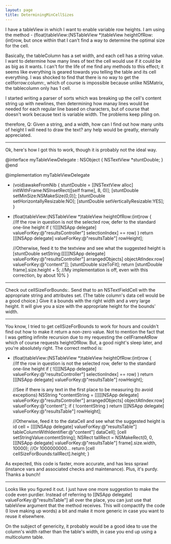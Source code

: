 ```yaml
---
layout: page
title: DeterminingMinCellSizes
---
```


I have a tableView in which I want to enable variable row heights.  I am using the method - (float)tableView:(NSTableView *)tableView heightOfRow:(int)row, but once within that I can't find a way to determine the optimal size for the cell. 

Basically, the tableColumn has a set width, and each cell has a string value.  I want to determine how many lines of text the cell would use if it could be as big as it wants.  I can't for the life of me find any methods to this effect; it seems like everything is geared towards you telling the table and its cell everything.  I was shocked to find that there is no way to get the cellforrow:column:, which of course is impossible because unlike NSMatrix, the tablecolumn only has 1 cell.

I started writing a parser of sorts which was breaking up the cell's content string up with newlines, then determining how manay lines would be needed for each regular line based on characters, but of course that doesn't work because text is variable width.  The problems keep piling on.

therefore, Q:  Given a string, and a width, how can I find out how many units of height I will need to draw the text?  any help would be greatly, eternally appreciated.

----

Ok, here's how I got this to work, though it is probably not the ideal way.

    
 
 @interface myTableViewDelegate : NSObject 
 {
 	NSTextView *stuntDouble;
 }
 @end
 
 
 @implementation myTableViewDelegate
 
 - (void)awakeFromNib
 {
 	stuntDouble = [[NSTextView alloc] initWithFrame:NSInsetRect([self frame], 8, 0)];
 		[stuntDouble setMinSize:NSMakeSize(0,0)];
 		[stuntDouble setHorizontallyResizable:NO];
 		[stuntDouble setVerticallyResizable:YES];
 }
 
 - (float)tableView:(NSTableView *)tableView heightOfRow:(int)row
 {	
 	//If the row in question is not the selected row, defer to the standard one-line height
 	if ( !([[[NSApp delegate] valueForKey:@"resultsController"] selectionIndex] == row) )
 		return [[[NSApp delegate] valueForKey:@"resultsTable"] rowHeight];
 	
 	//Otherwise, feed it to the textview and see what the suggested height is
 	[stuntDouble setString:[[[[[NSApp delegate] valueForKey:@"resultsController"] arrangedObjects] objectAtIndex:row] valueForKey:@"content"]];
 	[stuntDouble sizeToFit];
 	return [stuntDouble frame].size.height + 5; //My implementation is off, even with this correction, by about 10%
 }
 


----
Check out     cellSizeForBounds:. Send that to an NSTextFieldCell with the appropriate string and attributes set. (The table column's data cell would be a good choice.) Give it a bounds with the right width and a very large height. It will give you a size with the appropriate height for the bounds' width.

----
You know, I tried to get cellSizeForBounds to work for hours and couldn't find out how to make it return a non-zero value.  Not to mention the fact that I was getting infinite recursion due to my requesting the cellFrameAtRow which of course requests heightOfRow.  But, a good night's sleep later, and you're absolutely right.  The correct method is:

    
 - (float)tableView:(NSTableView *)tableView heightOfRow:(int)row
 {	
 	//If the row in question is not the selected row, defer to the standard one-line height
 	if ( !([[[NSApp delegate] valueForKey:@"resultsController"] selectionIndex] == row) )
 		return [[[NSApp delegate] valueForKey:@"resultsTable"] rowHeight];
 	
 	//See if there is any text in the first place to be measuring (to avoid exceptions)
 	NSString *contentString = [[[[[NSApp delegate] valueForKey:@"resultsController"] arrangedObjects] objectAtIndex:row] valueForKey:@"content"];
 	if ( !contentString )
 		return [[[NSApp delegate] valueForKey:@"resultsTable"] rowHeight];
 
 	//Otherwise, feed it to the dataCell and see what the suggested height is
 	id cell = [[[[NSApp delegate] valueForKey:@"resultsTable"] tableColumnWithIdentifier:@"content"] dataCell];
 		[cell setStringValue:contentString];
 	NSRect tallRect = NSMakeRect(0, 0, [[[NSApp delegate] valueForKey:@"resultsTable"] frame].size.width, 10000); //Or 1000000000...
 	return [cell cellSizeForBounds:tallRect].height;
 }


As expected, this code is faster, more accurate, and has less sprawl (instance vars and associated checks and maintenance).  Plus, it's purdy.  Thanks a bunch!

----
Looks like you figured it out. I just have one more suggestion to make the code even purdier. Instead of referring to     [[NSApp delegate] valueForKey:@"resultsTable"] all over the place, you can just use that     tableView argument that the method receives. This will compactify the code (I love making up words) a bit and make it more generic in case you want to reuse it elsewhere.

On the subject of genericity, it probably would be a good idea to use the column's width rather than the table's width, in case you end up using a multicolumn table.

